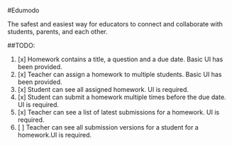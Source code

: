 #Edumodo

The safest and easiest way for educators to connect and collaborate with students, parents, and each other.


##TODO:
1. [x] Homework contains a title, a question and a due date. Basic UI has been provided.
2. [x] Teacher can assign a homework to multiple students. Basic UI has been provided.
3. [x] Student can see all assigned homework. UI is required.
4. [x] Student can submit a homework multiple times before the due date. UI is required.
5. [x] Teacher can see a list of latest submissions for a homework. UI is required.
6. [ ] Teacher can see all submission versions for a student for a homework.UI is required.


